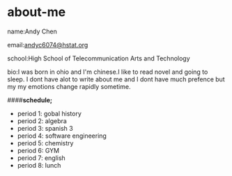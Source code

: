 # about-me
name:Andy Chen

email:andyc6074@hstat.org

school:High School of Telecommunication Arts and Technology

bio:I was born in ohio and I'm chinese.I like to read novel and going to sleep.
I dont have alot to write about me and I dont have much prefence but my my emotions change rapidly sometime.

####**schedule;**
* period 1: gobal history
* period 2: algebra
* period 3: spanish 3
* period 4: software engineering
* period 5: chemistry
* period 6: GYM
* period 7: english
* period 8: lunch
 
